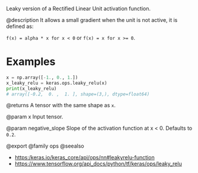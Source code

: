 Leaky version of a Rectified Linear Unit activation function.

@description
It allows a small gradient when the unit is not active, it is defined as:

`f(x) = alpha * x for x < 0` or `f(x) = x for x >= 0`.

# Examples
```python
x = np.array([-1., 0., 1.])
x_leaky_relu = keras.ops.leaky_relu(x)
print(x_leaky_relu)
# array([-0.2,  0. ,  1. ], shape=(3,), dtype=float64)
```

@returns
A tensor with the same shape as `x`.

@param x
Input tensor.

@param negative_slope
Slope of the activation function at x < 0.
Defaults to `0.2`.

@export
@family ops
@seealso
+ <https:/keras.io/keras_core/api/ops/nn#leakyrelu-function>
+ <https://www.tensorflow.org/api_docs/python/tf/keras/ops/leaky_relu>
